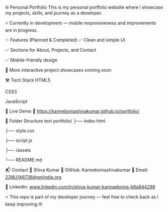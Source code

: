 🌐 Personal Portfolio
This is my personal portfolio website where I showcase my projects, skills, and journey as a developer.

⚡ Currently in development — mobile responsiveness and improvements are in progress.

✨ Features (Planned & Completed)
✅ Clean and simple UI

✅ Sections for About, Projects, and Contact

✅ Mobile-friendly design

🔄 More interactive project showcases coming soon

🛠️ Tech Stack
HTML5

CSS3

JavaScript

<!-- Add React/Next.js/Tailwind here later when you integrate them -->
🚀 Live Demo
🔗 https://kanneboinashivakumar.github.io/portfolio/

📂 Folder Structure
text
portfolio/
├── index.html

├── style.css

├── script.js

├── /assets

└── README.md

📬 Contact
👤 Shiva Kumar
🔗 GitHub: Kanneboinashivakumar
📧 Email: 23WJ1A6736@gniindia.org

💼 LinkedIn: www.linkedin.com/in/shiva-kumar-kannaeboina-b6a844298

⭐ This repo is part of my developer journey — feel free to check back as I keep improving it!
